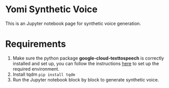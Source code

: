 # Yomi Synthetic Voice
This is an Jupyter notebook page for synthetic voice generation.  
# Requirements
1. Make sure the python package **google-cloud-texttospeech** is correctly installed and set up, you can follow the instructions [here](https://pypi.org/project/google-cloud-texttospeech/) to set up the required environment. 
2. Install tqdm  `pip install tqdm`
3. Run the Jupyter notebook block by block to generate synthetic voice.
